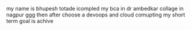 my name is bhupesh totade 
icompled my bca in dr ambedkar collage in nagpur ggg
then after choose a devoops and cloud comupting 
my short term goal is achive 
